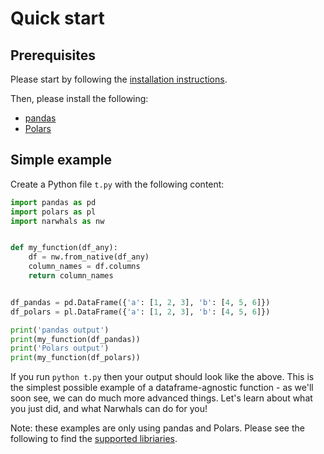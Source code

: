 # Quick start

## Prerequisites

Please start by following the [installation instructions](installation.md).

Then, please install the following:

- [pandas](https://pandas.pydata.org/docs/getting_started/install.html)
- [Polars](https://pola-rs.github.io/polars/user-guide/installation/)

## Simple example

Create a Python file `t.py` with the following content:

```python exec="1" source="above" session="quickstart" result="python"
import pandas as pd
import polars as pl
import narwhals as nw


def my_function(df_any):
    df = nw.from_native(df_any)
    column_names = df.columns
    return column_names


df_pandas = pd.DataFrame({'a': [1, 2, 3], 'b': [4, 5, 6]})
df_polars = pl.DataFrame({'a': [1, 2, 3], 'b': [4, 5, 6]})

print('pandas output')
print(my_function(df_pandas))
print('Polars output')
print(my_function(df_polars))
```

If you run `python t.py` then your output should look like the above. This is the simplest possible example of a dataframe-agnostic
function - as we'll soon see, we can do much more advanced things.
Let's learn about what you just did, and what Narwhals can do for you!

Note: these examples are only using pandas and Polars. Please see the following to find the [supported libriaries](extending.md).
